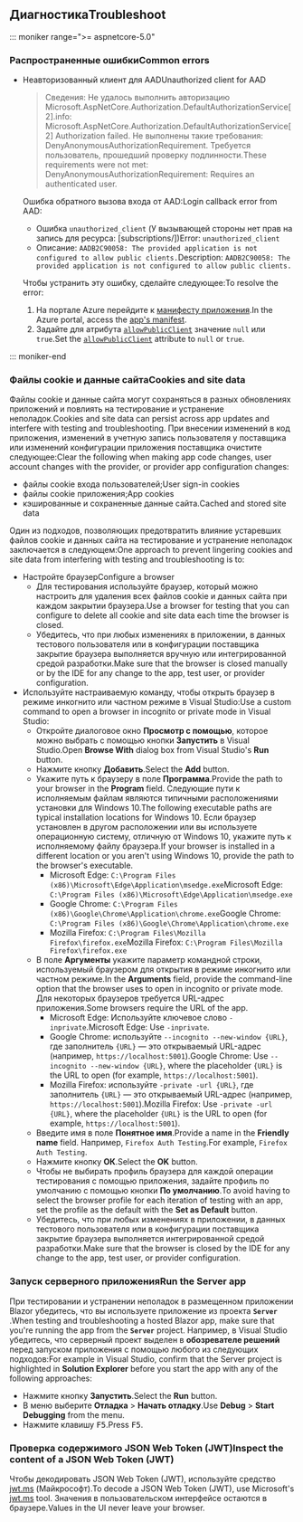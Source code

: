 ## <a name="troubleshoot"></a><span data-ttu-id="f2c1a-101">Диагностика</span><span class="sxs-lookup"><span data-stu-id="f2c1a-101">Troubleshoot</span></span>

::: moniker range=">= aspnetcore-5.0"

### <a name="common-errors"></a><span data-ttu-id="f2c1a-102">Распространенные ошибки</span><span class="sxs-lookup"><span data-stu-id="f2c1a-102">Common errors</span></span>

* <span data-ttu-id="f2c1a-103">Неавторизованный клиент для AAD</span><span class="sxs-lookup"><span data-stu-id="f2c1a-103">Unauthorized client for AAD</span></span>

  > <span data-ttu-id="f2c1a-104">Сведения: Не удалось выполнить авторизацию Microsoft.AspNetCore.Authorization.DefaultAuthorizationService[2].</span><span class="sxs-lookup"><span data-stu-id="f2c1a-104">info: Microsoft.AspNetCore.Authorization.DefaultAuthorizationService[2] Authorization failed.</span></span> <span data-ttu-id="f2c1a-105">Не выполнены такие требования: DenyAnonymousAuthorizationRequirement. Требуется пользователь, прошедший проверку подлинности.</span><span class="sxs-lookup"><span data-stu-id="f2c1a-105">These requirements were not met: DenyAnonymousAuthorizationRequirement: Requires an authenticated user.</span></span>

  <span data-ttu-id="f2c1a-106">Ошибка обратного вызова входа от AAD:</span><span class="sxs-lookup"><span data-stu-id="f2c1a-106">Login callback error from AAD:</span></span>

  * <span data-ttu-id="f2c1a-107">Ошибка `unauthorized_client` (У вызывающей стороны нет прав на запись для ресурса: [subscriptions/])</span><span class="sxs-lookup"><span data-stu-id="f2c1a-107">Error: `unauthorized_client`</span></span>
  * <span data-ttu-id="f2c1a-108">Описание: `AADB2C90058: The provided application is not configured to allow public clients.`</span><span class="sxs-lookup"><span data-stu-id="f2c1a-108">Description: `AADB2C90058: The provided application is not configured to allow public clients.`</span></span>

  <span data-ttu-id="f2c1a-109">Чтобы устранить эту ошибку, сделайте следующее:</span><span class="sxs-lookup"><span data-stu-id="f2c1a-109">To resolve the error:</span></span>

  1. <span data-ttu-id="f2c1a-110">На портале Azure перейдите к [манифесту приложения](/azure/active-directory/develop/reference-app-manifest).</span><span class="sxs-lookup"><span data-stu-id="f2c1a-110">In the Azure portal, access the [app's manifest](/azure/active-directory/develop/reference-app-manifest).</span></span>
  1. <span data-ttu-id="f2c1a-111">Задайте для атрибута [`allowPublicClient`](/azure/active-directory/develop/reference-app-manifest#allowpublicclient-attribute) значение `null` или `true`.</span><span class="sxs-lookup"><span data-stu-id="f2c1a-111">Set the [`allowPublicClient`](/azure/active-directory/develop/reference-app-manifest#allowpublicclient-attribute) attribute to `null` or `true`.</span></span>

::: moniker-end

### <a name="cookies-and-site-data"></a><span data-ttu-id="f2c1a-112">Файлы cookie и данные сайта</span><span class="sxs-lookup"><span data-stu-id="f2c1a-112">Cookies and site data</span></span>

<span data-ttu-id="f2c1a-113">Файлы cookie и данные сайта могут сохраняться в разных обновлениях приложений и повлиять на тестирование и устранение неполадок.</span><span class="sxs-lookup"><span data-stu-id="f2c1a-113">Cookies and site data can persist across app updates and interfere with testing and troubleshooting.</span></span> <span data-ttu-id="f2c1a-114">При внесении изменений в код приложения, изменений в учетную запись пользователя у поставщика или изменений конфигурации приложения поставщика очистите следующее:</span><span class="sxs-lookup"><span data-stu-id="f2c1a-114">Clear the following when making app code changes, user account changes with the provider, or provider app configuration changes:</span></span>

* <span data-ttu-id="f2c1a-115">файлы cookie входа пользователей;</span><span class="sxs-lookup"><span data-stu-id="f2c1a-115">User sign-in cookies</span></span>
* <span data-ttu-id="f2c1a-116">файлы cookie приложения;</span><span class="sxs-lookup"><span data-stu-id="f2c1a-116">App cookies</span></span>
* <span data-ttu-id="f2c1a-117">кэшированные и сохраненные данные сайта.</span><span class="sxs-lookup"><span data-stu-id="f2c1a-117">Cached and stored site data</span></span>

<span data-ttu-id="f2c1a-118">Один из подходов, позволяющих предотвратить влияние устаревших файлов cookie и данных сайта на тестирование и устранение неполадок заключается в следующем:</span><span class="sxs-lookup"><span data-stu-id="f2c1a-118">One approach to prevent lingering cookies and site data from interfering with testing and troubleshooting is to:</span></span>

* <span data-ttu-id="f2c1a-119">Настройте браузер</span><span class="sxs-lookup"><span data-stu-id="f2c1a-119">Configure a browser</span></span>
  * <span data-ttu-id="f2c1a-120">Для тестирования используйте браузер, который можно настроить для удаления всех файлов cookie и данных сайта при каждом закрытии браузера.</span><span class="sxs-lookup"><span data-stu-id="f2c1a-120">Use a browser for testing that you can configure to delete all cookie and site data each time the browser is closed.</span></span>
  * <span data-ttu-id="f2c1a-121">Убедитесь, что при любых изменениях в приложении, в данных тестового пользователя или в конфигурации поставщика закрытие браузера выполняется вручную или интегрированной средой разработки.</span><span class="sxs-lookup"><span data-stu-id="f2c1a-121">Make sure that the browser is closed manually or by the IDE for any change to the app, test user, or provider configuration.</span></span>
* <span data-ttu-id="f2c1a-122">Используйте настраиваемую команду, чтобы открыть браузер в режиме инкогнито или частном режиме в Visual Studio:</span><span class="sxs-lookup"><span data-stu-id="f2c1a-122">Use a custom command to open a browser in incognito or private mode in Visual Studio:</span></span>
  * <span data-ttu-id="f2c1a-123">Откройте диалоговое окно **Просмотр с помощью**, которое можно выбрать с помощью кнопки **Запустить** в Visual Studio.</span><span class="sxs-lookup"><span data-stu-id="f2c1a-123">Open **Browse With** dialog box from Visual Studio's **Run** button.</span></span>
  * <span data-ttu-id="f2c1a-124">Нажмите кнопку **Добавить**.</span><span class="sxs-lookup"><span data-stu-id="f2c1a-124">Select the **Add** button.</span></span>
  * <span data-ttu-id="f2c1a-125">Укажите путь к браузеру в поле **Программа**.</span><span class="sxs-lookup"><span data-stu-id="f2c1a-125">Provide the path to your browser in the **Program** field.</span></span> <span data-ttu-id="f2c1a-126">Следующие пути к исполняемым файлам являются типичными расположениями установки для Windows 10.</span><span class="sxs-lookup"><span data-stu-id="f2c1a-126">The following executable paths are typical installation locations for Windows 10.</span></span> <span data-ttu-id="f2c1a-127">Если браузер установлен в другом расположении или вы используете операционную систему, отличную от Windows 10, укажите путь к исполняемому файлу браузера.</span><span class="sxs-lookup"><span data-stu-id="f2c1a-127">If your browser is installed in a different location or you aren't using Windows 10, provide the path to the browser's executable.</span></span>
    * <span data-ttu-id="f2c1a-128">Microsoft Edge: `C:\Program Files (x86)\Microsoft\Edge\Application\msedge.exe`</span><span class="sxs-lookup"><span data-stu-id="f2c1a-128">Microsoft Edge: `C:\Program Files (x86)\Microsoft\Edge\Application\msedge.exe`</span></span>
    * <span data-ttu-id="f2c1a-129">Google Chrome: `C:\Program Files (x86)\Google\Chrome\Application\chrome.exe`</span><span class="sxs-lookup"><span data-stu-id="f2c1a-129">Google Chrome: `C:\Program Files (x86)\Google\Chrome\Application\chrome.exe`</span></span>
    * <span data-ttu-id="f2c1a-130">Mozilla Firefox: `C:\Program Files\Mozilla Firefox\firefox.exe`</span><span class="sxs-lookup"><span data-stu-id="f2c1a-130">Mozilla Firefox: `C:\Program Files\Mozilla Firefox\firefox.exe`</span></span>
  * <span data-ttu-id="f2c1a-131">В поле **Аргументы** укажите параметр командной строки, используемый браузером для открытия в режиме инкогнито или частном режиме.</span><span class="sxs-lookup"><span data-stu-id="f2c1a-131">In the **Arguments** field, provide the command-line option that the browser uses to open in incognito or private mode.</span></span> <span data-ttu-id="f2c1a-132">Для некоторых браузеров требуется URL-адрес приложения.</span><span class="sxs-lookup"><span data-stu-id="f2c1a-132">Some browsers require the URL of the app.</span></span>
    * <span data-ttu-id="f2c1a-133">Microsoft Edge: Используйте ключевое слово `-inprivate`.</span><span class="sxs-lookup"><span data-stu-id="f2c1a-133">Microsoft Edge: Use `-inprivate`.</span></span>
    * <span data-ttu-id="f2c1a-134">Google Chrome: используйте `--incognito --new-window {URL}`, где заполнитель `{URL}` — это открываемый URL-адрес (например, `https://localhost:5001`).</span><span class="sxs-lookup"><span data-stu-id="f2c1a-134">Google Chrome: Use `--incognito --new-window {URL}`, where the placeholder `{URL}` is the URL to open (for example, `https://localhost:5001`).</span></span>
    * <span data-ttu-id="f2c1a-135">Mozilla Firefox: используйте `-private -url {URL}`, где заполнитель `{URL}` — это открываемый URL-адрес (например, `https://localhost:5001`).</span><span class="sxs-lookup"><span data-stu-id="f2c1a-135">Mozilla Firefox: Use `-private -url {URL}`, where the placeholder `{URL}` is the URL to open (for example, `https://localhost:5001`).</span></span>
  * <span data-ttu-id="f2c1a-136">Введите имя в поле **Понятное имя**.</span><span class="sxs-lookup"><span data-stu-id="f2c1a-136">Provide a name in the **Friendly name** field.</span></span> <span data-ttu-id="f2c1a-137">Например, `Firefox Auth Testing`.</span><span class="sxs-lookup"><span data-stu-id="f2c1a-137">For example, `Firefox Auth Testing`.</span></span>
  * <span data-ttu-id="f2c1a-138">Нажмите кнопку **ОК**.</span><span class="sxs-lookup"><span data-stu-id="f2c1a-138">Select the **OK** button.</span></span>
  * <span data-ttu-id="f2c1a-139">Чтобы не выбирать профиль браузера для каждой операции тестирования с помощью приложения, задайте профиль по умолчанию с помощью кнопки **По умолчанию**.</span><span class="sxs-lookup"><span data-stu-id="f2c1a-139">To avoid having to select the browser profile for each iteration of testing with an app, set the profile as the default with the **Set as Default** button.</span></span>
  * <span data-ttu-id="f2c1a-140">Убедитесь, что при любых изменениях в приложении, в данных тестового пользователя или в конфигурации поставщика закрытие браузера выполняется интегрированной средой разработки.</span><span class="sxs-lookup"><span data-stu-id="f2c1a-140">Make sure that the browser is closed by the IDE for any change to the app, test user, or provider configuration.</span></span>

### <a name="run-the-server-app"></a><span data-ttu-id="f2c1a-141">Запуск серверного приложения</span><span class="sxs-lookup"><span data-stu-id="f2c1a-141">Run the Server app</span></span>

<span data-ttu-id="f2c1a-142">При тестировании и устранении неполадок в размещенном приложении Blazor убедитесь, что вы используете приложение из проекта **`Server`** .</span><span class="sxs-lookup"><span data-stu-id="f2c1a-142">When testing and troubleshooting a hosted Blazor app, make sure that you're running the app from the **`Server`** project.</span></span> <span data-ttu-id="f2c1a-143">Например, в Visual Studio убедитесь, что серверный проект выделен в **обозревателе решений** перед запуском приложения с помощью любого из следующих подходов:</span><span class="sxs-lookup"><span data-stu-id="f2c1a-143">For example in Visual Studio, confirm that the Server project is highlighted in **Solution Explorer** before you start the app with any of the following approaches:</span></span>

* <span data-ttu-id="f2c1a-144">Нажмите кнопку **Запустить**.</span><span class="sxs-lookup"><span data-stu-id="f2c1a-144">Select the **Run** button.</span></span>
* <span data-ttu-id="f2c1a-145">В меню выберите **Отладка** > **Начать отладку**.</span><span class="sxs-lookup"><span data-stu-id="f2c1a-145">Use **Debug** > **Start Debugging** from the menu.</span></span>
* <span data-ttu-id="f2c1a-146">Нажмите клавишу <kbd>F5</kbd>.</span><span class="sxs-lookup"><span data-stu-id="f2c1a-146">Press <kbd>F5</kbd>.</span></span>

### <a name="inspect-the-content-of-a-json-web-token-jwt"></a><span data-ttu-id="f2c1a-147">Проверка содержимого JSON Web Token (JWT)</span><span class="sxs-lookup"><span data-stu-id="f2c1a-147">Inspect the content of a JSON Web Token (JWT)</span></span>

<span data-ttu-id="f2c1a-148">Чтобы декодировать JSON Web Token (JWT), используйте средство [jwt.ms](https://jwt.ms/) (Майкрософт).</span><span class="sxs-lookup"><span data-stu-id="f2c1a-148">To decode a JSON Web Token (JWT), use Microsoft's [jwt.ms](https://jwt.ms/) tool.</span></span> <span data-ttu-id="f2c1a-149">Значения в пользовательском интерфейсе остаются в браузере.</span><span class="sxs-lookup"><span data-stu-id="f2c1a-149">Values in the UI never leave your browser.</span></span>
